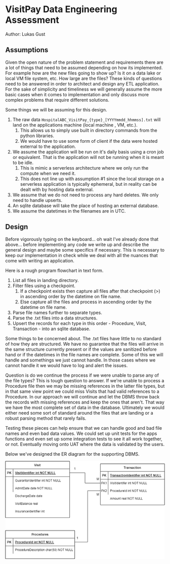 # VisitPay Data Engineering Assessment

Author: Lukas Gust

## Assumptions 

Given the open nature of the problem statement and requirements there are a lot of things that need to be assumed depending on how its implemented. For example how are the new files going to show up? Is it on a data lake or local VM file system, etc. How large are the files? These kinds of questions need to be answered in order to architect and design any ETL application. For the sake of simplicity and timeliness we will generally assume the more basic cases when it comes to implementation and only discuss more complex problems that require different solutions.

Some things we will be assuming for this design. 

1. The raw data `HospitalABC_VisitPay_{type}_[YYYYmmdd_hhmmss].txt` will land on the applications machine (local machine , VM, etc.). 
   1. This allows us to simply use built in directory commands from the python libraries.
   2. We would have to use some form of client if the data were hosted external to the application.
2. We assume the application will be run on it's daily basis using a cron job or equivalent. That is the application will not be running when it is meant to be idle. 
   1. This is mimic a serverless architecture where we only run the compute when we need it.
   2. This does not line up with assumption #1 since the local storage on a serverless application is typically ephemeral, but in reality can be dealt with by hosting data external.
3. We assume that we do not need to process any hard deletes. We only need to handle upserts.
4. An sqlite database will take the place of hosting an external database.
5. We assume the datetimes in the filenames are in UTC.



## Design

Before vigorously typing on the keyboard... oh wait I've already done that above... before implementing any code we write up and describe the general design and maybe some specifics if necessary. This is necessary to keep our implementation in check while we deal with all the nuances that come with writing an application.

Here is a rough program flowchart in text form.

1. List all files in landing directory.
2. Filter files using a checkpoint.
   1. If a checkpoint exists then capture all files after that checkpoint (>) in ascending order by the datetime on file name.
   2. Else capture all the files and process in ascending order by the datetime on file name.
3. Parse file names further to separate types.
4. Parse the .txt files into a data structures.
5. Upsert the records for each type in this order - Procedure, Visit, Transaction - into an sqlite database.

Some things to be concerned about. The .txt files have little to no standard of how they are structured. We have no guarantee that the files will arrive in the same structure currently present or if the values are sanitized before hand or if the datetimes in the file names are complete. Some of this we will handle and somethings we just cannot handle. In those cases where we cannot handle it we would have to log and alert the issues. 

Question is do we continue the process if we were unable to parse any of the file types? This is tough question to answer. If we're unable to process a Procedure file then we may be missing references in the latter file types, but in that same view point we could miss Visits that had valid references to a Procedure. In our approach we will continue and let the DBMS throw back the records with missing references and keep the ones that aren't. That way we have the most complete set of data in the database. Ultimately we would either need some sort of standard around the files that are landing or a robust parsing method that rarely fails.

Testing these pieces can help ensure that we can handle good and bad file names and even bad data values. We could set up unit tests for the apps functions and even set up some integration tests to see it all work together, or not. Eventually moving onto UAT where the data is validated by the users.

Below we've designed the ER diagram for the supporting DBMS.

![VistPayER](.\VistPayER.drawio.png)